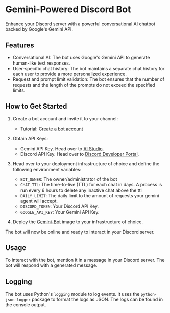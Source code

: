 # Gemini-Powered Discord Bot

Enhance your Discord server with a powerful conversational AI chatbot backed by Google's Gemini API.

## Features

- Conversational AI: The bot uses Google's Gemini API to generate human-like text responses.
- User-specific chat history: The bot maintains a separate chat history for each user to provide a more personalized experience.
- Request and prompt limit validation: The bot ensures that the number of requests and the length of the prompts do not exceed the specified limits.

## How to Get Started

1. Create a bot account and invite it to your channel:

   - Tutorial: [Create a bot account](https://discordpy.readthedocs.io/en/stable/discord.html)

2. Obtain API Keys:

   - Gemini API Key. Head over to [AI Studio](https://aistudio.google.com/app/apikey).
   - Discord API Key. Head over to [Discord Developer Portal](https://discord.com/developers/applications).

3. Head over to your deployment infrastructure of choice and define the following environment variables:
   - `BOT_OWNER`: The owner/administrator of the bot
   - `CHAT_TTL`: The time-to-live (TTL) for each chat in days. A process is run every 6 hours to delete any inactive chat above the ttl
   - `DAILY_LIMIT`: The daily limit to the amount of requests your gemini agent will accept.
   - `DISCORD_TOKEN`: Your Discord API Key.
   - `GOOGLE_API_KEY`: Your Gemini API Key.

4. Deploy the [Gemini-Bot](https://hub.docker.com/repository/docker/briandidthat/gemini-bot/general) image to your infrastructure of choice.

The bot will now be online and ready to interact in your Discord server.

## Usage

To interact with the bot, mention it in a message in your Discord server. The bot will respond with a generated message.

## Logging

The bot uses Python's `logging` module to log events. It uses the `python-json-logger` package to format the logs as JSON. The logs can be found in the console output.
